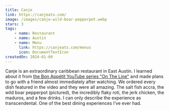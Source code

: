 ```yaml
---
title: Canje
link: https://canjeatx.com/
image: /images/canje-wild-boar-pepperpot.webp
stars: 3
tags:
    - name: Restaurant
    - name: Austin
    - name: Menu
      link: https://canjeatx.com/menus
      icon: DocumentTextIcon
createdOn: 2024-01-09
---
```


Canje is an extraordinary caribbean restaurant in East Austin. I learned about it from
[the Bon Appétit YouTube series "On The Line"](https://youtu.be/p1NN-jCF9Hg) and made plans to go
with a friend almost immediately after watching. We ordered every dish featured in the video and
they were all amazing. The salt fish accra, the wild boar pepperpot (pictured), the incredibly flaky
roti, the jerk chicken, the maduros, and a few drinks. I can only describe the experience as
transcendental. One of the best dining experiences I’ve ever had.
